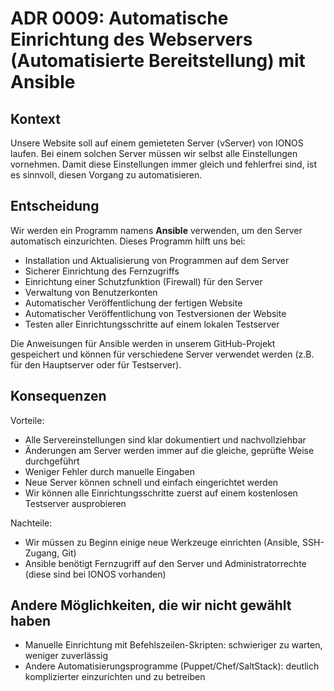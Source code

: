# ADR 0009: Automatische Einrichtung des Webservers (Automatisierte Bereitstellung) mit Ansible

## Kontext

Unsere Website soll auf einem gemieteten Server (vServer) von IONOS laufen. Bei einem solchen Server müssen wir selbst
alle Einstellungen vornehmen. Damit diese Einstellungen immer gleich und fehlerfrei sind, ist es sinnvoll, diesen
Vorgang zu automatisieren.

## Entscheidung

Wir werden ein Programm namens **Ansible** verwenden, um den Server automatisch einzurichten. Dieses Programm hilft uns
bei:

- Installation und Aktualisierung von Programmen auf dem Server
- Sicherer Einrichtung des Fernzugriffs
- Einrichtung einer Schutzfunktion (Firewall) für den Server
- Verwaltung von Benutzerkonten
- Automatischer Veröffentlichung der fertigen Website
- Automatischer Veröffentlichung von Testversionen der Website
- Testen aller Einrichtungsschritte auf einem lokalen Testserver

Die Anweisungen für Ansible werden in unserem GitHub-Projekt gespeichert und können für verschiedene Server verwendet
werden (z.B. für den Hauptserver oder für Testserver).

## Konsequenzen

Vorteile:

- Alle Servereinstellungen sind klar dokumentiert und nachvollziehbar
- Änderungen am Server werden immer auf die gleiche, geprüfte Weise durchgeführt
- Weniger Fehler durch manuelle Eingaben
- Neue Server können schnell und einfach eingerichtet werden
- Wir können alle Einrichtungsschritte zuerst auf einem kostenlosen Testserver ausprobieren

Nachteile:

- Wir müssen zu Beginn einige neue Werkzeuge einrichten (Ansible, SSH-Zugang, Git)
- Ansible benötigt Fernzugriff auf den Server und Administratorrechte (diese sind bei IONOS vorhanden)

## Andere Möglichkeiten, die wir nicht gewählt haben

- Manuelle Einrichtung mit Befehlszeilen-Skripten: schwieriger zu warten, weniger zuverlässig
- Andere Automatisierungsprogramme (Puppet/Chef/SaltStack): deutlich komplizierter einzurichten und zu betreiben
